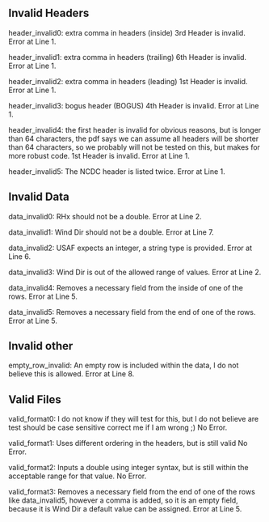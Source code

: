 ## Invalid Headers

header_invalid0:
	extra comma in headers (inside)
	3rd Header is invalid.
	Error at Line 1.

header_invalid1:
	extra comma in headers (trailing)
	6th Header is invalid.
	Error at Line 1.

header_invalid2:
	extra comma in headers (leading)
	1st Header is invalid.
	Error at Line 1.

header_invalid3:
	bogus header (BOGUS)
	4th Header is invalid.
	Error at Line 1.

header_invalid4:
	the first header is invalid for obvious reasons, but is longer than 64 characters,
	the pdf says we can assume all headers will be shorter than 64 characters,
	so we probably will not be tested on this, but makes for more robust code.
	1st Header is invalid.
	Error at Line 1.

header_invalid5:
	The NCDC header is listed twice.
	Error at Line 1.

## Invalid Data

data_invalid0:
	RHx should not be a double.
	Error at Line 2.

data_invalid1:
	Wind Dir should not be a double.
	Error at Line 7.

data_invalid2:
	USAF expects an integer, a string type is provided.
	Error at Line 6.

data_invalid3:
	Wind Dir is out of the allowed range of values.
	Error at Line 2.

data_invalid4:
	Removes a necessary field from the inside of one of the rows.
	Error at Line 5.

data_invalid5:
	Removes a necessary field from the end of one of the rows.
	Error at Line 5.

## Invalid other

empty_row_invalid:
	An empty row is included within the data, I do not believe this is allowed.
	Error at Line 8.

## Valid Files

valid_format0:
	I do not know if they will test for this, but I do not believe are test should be case sensitive
	correct me if I am wrong ;)
	No Error.

valid_format1:
	Uses different ordering in the headers, but is still valid
	No Error.

valid_format2:
	Inputs a double using integer syntax, but is still within the acceptable range for that value.
	No Error.

valid_format3:
	Removes a necessary field from the end of one of the rows like data_invalid5,
	however a comma is added, so it is an empty field, because it is Wind Dir
	a default value can be assigned.
	Error at Line 5.

